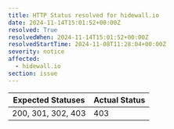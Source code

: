 ```yaml
---
title: HTTP Status resolved for hidewall.io
date: 2024-11-14T15:01:52+00:00Z
resolved: True
resolvedWhen: 2024-11-14T15:01:52+00:00Z
resolvedStartTime: 2024-11-08T11:28:04+00:00Z
severity: notice
affected:
  - hidewall.io
section: issue
---
```


| Expected Statuses | Actual Status  |
|-------------------|----------------|
| 200, 301, 302, 403 | 403 |

